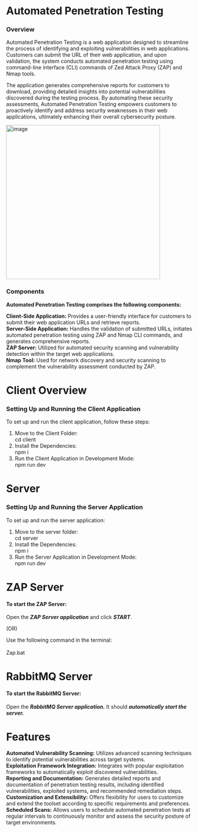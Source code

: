# Automated Penetration Testing
### Overview
Automated Penetration Testing is a web application designed to streamline the process of identifying and exploiting vulnerabilities in web applications. Customers can submit the URL of their web application, and upon validation, the system conducts automated penetration testing using command-line interface (CLI) commands of Zed Attack Proxy (ZAP) and Nmap tools.

The application generates comprehensive reports for customers to download, providing detailed insights into potential vulnerabilities discovered during the testing process. By automating these security assessments, Automated Penetration Testing empowers customers to proactively identify and address security weaknesses in their web applications, ultimately enhancing their overall cybersecurity posture.

<img width="416" alt="image" src="https://github.com/SivaPrakash8825/automated-penetration-testing/assets/122080340/b711dba9-2c7b-4592-ae13-14efd2d389c0">

### Components
**Automated Penetration Testing comprises the following components:**

**Client-Side Application:** Provides a user-friendly interface for customers to submit their web application URLs and retrieve reports.<br>
**Server-Side Application:** Handles the validation of submitted URLs, initiates automated penetration testing using ZAP and Nmap CLI commands, and generates comprehensive reports.<br>
**ZAP Server:** Utilized for automated security scanning and vulnerability detection within the target web applications.<br>
**Nmap Tool:** Used for network discovery and security scanning to complement the vulnerability assessment conducted by ZAP.

# Client Overview
### Setting Up and Running the Client Application<br>

To set up and run the client application, follow these steps:<br>

1. Move to the Client Folder:<br>
   cd client
2. Install the Dependencies:<br>
   npm i
3. Run the Client Application in Development Mode:<br>
   npm run dev
# Server
### Setting Up and Running the Server Application<br>
To set up and run the server application:

1. Move to the server folder:<br>
   cd server
2. Install the Dependencies:<br>
   npm i
3. Run the Server Application in Development Mode:<br>
   npm run dev
   
# ZAP Server
#### To start the ZAP Server:

Open the ***ZAP Server application*** and click ***START***.

(OR)

Use the following command in the terminal:<br><br>
Zap.bat

# RabbitMQ Server
#### To start the RabbitMQ Server:

Open the ***RabbitMQ Server application.*** It should ***automatically start the server.***

# Features
**Automated Vulnerability Scanning:** Utilizes advanced scanning techniques to identify potential vulnerabilities across target systems.<br>
**Exploitation Framework Integration:** Integrates with popular exploitation frameworks to automatically exploit discovered vulnerabilities.<br>
**Reporting and Documentation:** Generates detailed reports and documentation of penetration testing results, including identified vulnerabilities, exploited systems, and recommended remediation steps.<br>
**Customization and Extensibility:** Offers flexibility for users to customize and extend the toolset according to specific requirements and preferences.<br>
**Scheduled Scans:** Allows users to schedule automated penetration tests at regular intervals to continuously monitor and assess the security posture of target environments.<br>
